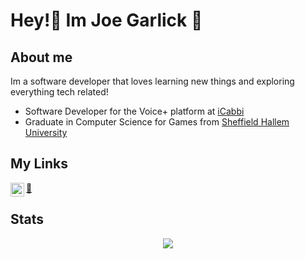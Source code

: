# Hey!👋 Im Joe Garlick 🧄

## About me

Im a software developer that loves learning new things and exploring everything tech related!

- Software Developer for the Voice+ platform at [iCabbi](https://icabbi.com/en-gb/)
- Graduate in Computer Science for Games from [Sheffield Hallem University](https://www.shu.ac.uk/)

## My Links

<a href="https://www.linkedin.com/in/joe-garlick-b8b8b1117/">
  <img align="left" alt="Joe Garlicks's LinkedIn" width="22px" src="https://raw.githubusercontent.com/peterthehan/peterthehan/master/assets/linkedin.svg" />
</a>
<a href="https://garlickbread.com/">
  🧄
</a>
<br>

## Stats

<p align="center"> <img src="https://github-readme-stats.vercel.app/api?username=jcbjoe&count_private=true&show_icons=true&theme=gotham" /> </p>
